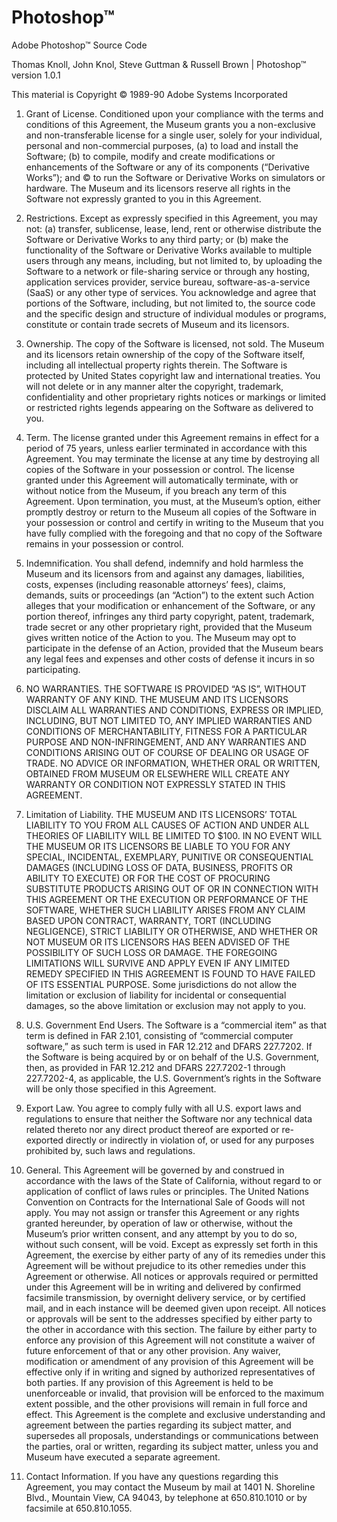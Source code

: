 # Photoshop™
Adobe Photoshop™ Source Code

Thomas Knoll, John Knol, Steve Guttman & Russell Brown  | Photoshop™ version 1.0.1

This material is Copyright © 1989-90 Adobe Systems Incorporated

1. Grant of License. Conditioned upon your compliance with the terms and conditions of this Agreement, the Museum grants you a non-exclusive and non-transferable license for a single user, solely for your individual, personal and non-commercial purposes, (a) to load and install the Software; (b) to compile, modify and create modifications or enhancements of the Software or any of its components (“Derivative Works”); and © to run the Software or Derivative Works on simulators or hardware. The Museum and its licensors reserve all rights in the Software not expressly granted to you in this Agreement.

2. Restrictions. Except as expressly specified in this Agreement, you may not: (a) transfer, sublicense, lease, lend, rent or otherwise distribute the Software or Derivative Works to any third party; or (b) make the functionality of the Software or Derivative Works available to multiple users through any means, including, but not limited to, by uploading the Software to a network or file-sharing service or through any hosting, application services provider, service bureau, software-as-a-service (SaaS) or any other type of services. You acknowledge and agree that portions of the Software, including, but not limited to, the source code and the specific design and structure of individual modules or programs, constitute or contain trade secrets of Museum and its licensors.

3. Ownership. The copy of the Software is licensed, not sold. The Museum and its licensors retain ownership of the copy of the Software itself, including all intellectual property rights therein. The Software is protected by United States copyright law and international treaties. You will not delete or in any manner alter the copyright, trademark, confidentiality and other proprietary rights notices or markings or limited or restricted rights legends appearing on the Software as delivered to you.

4. Term. The license granted under this Agreement remains in effect for a period of 75 years, unless earlier terminated in accordance with this Agreement. You may terminate the license at any time by destroying all copies of the Software in your possession or control. The license granted under this Agreement will automatically terminate, with or without notice from the Museum, if you breach any term of this Agreement. Upon termination, you must, at the Museum’s option, either promptly destroy or return to the Museum all copies of the Software in your possession or control and certify in writing to the Museum that you have fully complied with the foregoing and that no copy of the Software remains in your possession or control.

5. Indemnification. You shall defend, indemnify and hold harmless the Museum and its licensors from and against any damages, liabilities, costs, expenses (including reasonable attorneys’ fees), claims, demands, suits or proceedings (an “Action”) to the extent such Action alleges that your modification or enhancement of the Software, or any portion thereof, infringes any third party copyright, patent, trademark, trade secret or any other proprietary right, provided that the Museum gives written notice of the Action to you. The Museum may opt to participate in the defense of an Action, provided that the Museum bears any legal fees and expenses and other costs of defense it incurs in so participating.

6. NO WARRANTIES. THE SOFTWARE IS PROVIDED “AS IS”, WITHOUT WARRANTY OF ANY KIND. THE MUSEUM AND ITS LICENSORS DISCLAIM ALL WARRANTIES AND CONDITIONS, EXPRESS OR IMPLIED, INCLUDING, BUT NOT LIMITED TO, ANY IMPLIED WARRANTIES AND CONDITIONS OF MERCHANTABILITY, FITNESS FOR A PARTICULAR PURPOSE AND NON-INFRINGEMENT, AND ANY WARRANTIES AND CONDITIONS ARISING OUT OF COURSE OF DEALING OR USAGE OF TRADE. NO ADVICE OR INFORMATION, WHETHER ORAL OR WRITTEN, OBTAINED FROM MUSEUM OR ELSEWHERE WILL CREATE ANY WARRANTY OR CONDITION NOT EXPRESSLY STATED IN THIS AGREEMENT.

7. Limitation of Liability. THE MUSEUM AND ITS LICENSORS’ TOTAL LIABILITY TO YOU FROM ALL CAUSES OF ACTION AND UNDER ALL THEORIES OF LIABILITY WILL BE LIMITED TO $100. IN NO EVENT WILL THE MUSEUM OR ITS LICENSORS BE LIABLE TO YOU FOR ANY SPECIAL, INCIDENTAL, EXEMPLARY, PUNITIVE OR CONSEQUENTIAL DAMAGES (INCLUDING LOSS OF DATA, BUSINESS, PROFITS OR ABILITY TO EXECUTE) OR FOR THE COST OF PROCURING SUBSTITUTE PRODUCTS ARISING OUT OF OR IN CONNECTION WITH THIS AGREEMENT OR THE EXECUTION OR PERFORMANCE OF THE SOFTWARE, WHETHER SUCH LIABILITY ARISES FROM ANY CLAIM BASED UPON CONTRACT, WARRANTY, TORT (INCLUDING NEGLIGENCE), STRICT LIABILITY OR OTHERWISE, AND WHETHER OR NOT MUSEUM OR ITS LICENSORS HAS BEEN ADVISED OF THE POSSIBILITY OF SUCH LOSS OR DAMAGE. THE FOREGOING LIMITATIONS WILL SURVIVE AND APPLY EVEN IF ANY LIMITED REMEDY SPECIFIED IN THIS AGREEMENT IS FOUND TO HAVE FAILED OF ITS ESSENTIAL PURPOSE. Some jurisdictions do not allow the limitation or exclusion of liability for incidental or consequential damages, so the above limitation or exclusion may not apply to you.

8. U.S. Government End Users. The Software is a “commercial item” as that term is defined in FAR 2.101, consisting of “commercial computer software,” as such term is used in FAR 12.212 and DFARS 227.7202. If the Software is being acquired by or on behalf of the U.S. Government, then, as provided in FAR 12.212 and DFARS 227.7202-1 through 227.7202-4, as applicable, the U.S. Government’s rights in the Software will be only those specified in this Agreement.

9. Export Law. You agree to comply fully with all U.S. export laws and regulations to ensure that neither the Software nor any technical data related thereto nor any direct product thereof are exported or re-exported directly or indirectly in violation of, or used for any purposes prohibited by, such laws and regulations.

10. General. This Agreement will be governed by and construed in accordance with the laws of the State of California, without regard to or application of conflict of laws rules or principles. The United Nations Convention on Contracts for the International Sale of Goods will not apply. You may not assign or transfer this Agreement or any rights granted hereunder, by operation of law or otherwise, without the Museum’s prior written consent, and any attempt by you to do so, without such consent, will be void. Except as expressly set forth in this Agreement, the exercise by either party of any of its remedies under this Agreement will be without prejudice to its other remedies under this Agreement or otherwise. All notices or approvals required or permitted under this Agreement will be in writing and delivered by confirmed facsimile transmission, by overnight delivery service, or by certified mail, and in each instance will be deemed given upon receipt. All notices or approvals will be sent to the addresses specified by either party to the other in accordance with this section. The failure by either party to enforce any provision of this Agreement will not constitute a waiver of future enforcement of that or any other provision. Any waiver, modification or amendment of any provision of this Agreement will be effective only if in writing and signed by authorized representatives of both parties. If any provision of this Agreement is held to be unenforceable or invalid, that provision will be enforced to the maximum extent possible, and the other provisions will remain in full force and effect. This Agreement is the complete and exclusive understanding and agreement between the parties regarding its subject matter, and supersedes all proposals, understandings or communications between the parties, oral or written, regarding its subject matter, unless you and Museum have executed a separate agreement.

11. Contact Information. If you have any questions regarding this Agreement, you may contact the Museum by mail at 1401 N. Shoreline Blvd., Mountain View, CA 94043, by telephone at 650.810.1010 or by facsimile at 650.810.1055.

